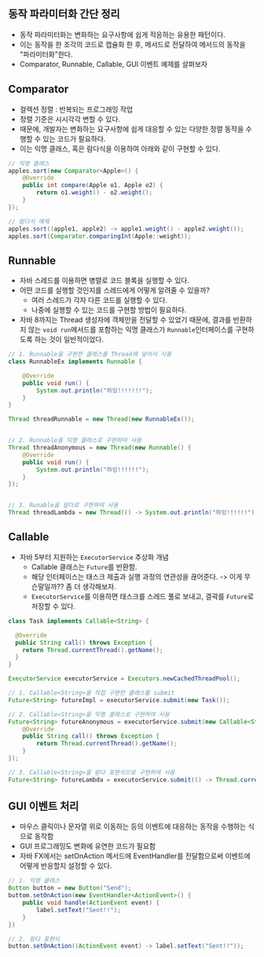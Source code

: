 ## 동작 파라미터화 간단 정리
- 동작 파라미터화는 변화하는 요구사항에 쉽게 적응하는 유용한 패턴이다.
- 이는 동작을 한 조각의 코드로 캡슐화 한 후, 메서드로 전달하여 메서드의 동작을 "파라미터화"한다.
- Comparator, Runnable, Callable, GUI 이벤트 예제를 살펴보자


## Comparator
- 컬렉션 정렬 : 반복되는 프로그래밍 작업
- 정렬 기준은 시시각각 변할 수 있다.
- 때문에, 개발자는 변화하는 요구사항에 쉽게 대응할 수 있는 다양한 정렬 동작을 수행할 수 있는 코드가 필요하다.
- 이는 익명 클래스, 혹은 람다식을 이용하여 아래와 같이 구현할 수 있다.
```java
// 익명 클래스
apples.sort(new Comparator<Apple>() {
    @Override
    public int compare(Apple o1, Apple o2) {
        return o1.weight() - o2.weight();
    }
});

// 람다식 예제
apples.sort((apple1, apple2) -> apple1.weight() - apple2.weight());
apples.sort(Comparator.comparingInt(Apple::weight));
```


## Runnable
- 자바 스레드를 이용하면 병렬로 코드 블록을 실행할 수 있다.
- 어떤 코드를 실행할 것인지를 스레드에게 어떻게 알려줄 수 있을까?
  - 여러 스레드가 각자 다른 코드를 실행할 수 있다.
  - 나중에 실행할 수 있는 코드를 구현할 방법이 필요하다.
- 자바 8까지는 Thread 생성자에 객체만을 전달할 수 있었기 때문에, 결과를 반환하지 않는 `void run`메서드를 포함하는 익명 클래스가 `Runnable`인터페이스를 구현하도록 하는 것이 일반적이었다.
```java
// 1. Runnable을 구현한 클래스를 Thread에 넣어서 사용
class RunnableEx implements Runnable {

    @Override
    public void run() {
        System.out.println("하잉!!!!!!!");
    }
}

Thread threadRunnable = new Thread(new RunnableEx());


// 2. Runnable을 익명 클래스로 구현하여 사용
Thread threadAnonymous = new Thread(new Runnable() {
    @Override
    public void run() {
        System.out.println("하잉!!!!!!");
    }
});


// 3. Runable을 람다로 구현하여 사용
Thread threadLambda = new Thread(() -> System.out.println("하잉!!!!!!"));
```


## Callable
- 자바 5부터 지원하는 `ExecutorService` 추상화 개념
  - Callable 클래스는 `Future`를 반환함.
  - 해당 인터페이스는 태스크 제출과 실행 과정의 연관성을 끊어준다. -> 이게 무슨말일까?? 좀 더 생각해보자.
  - `ExecutorService`를 이용하면 태스크를 스레드 풀로 보내고, 결곽를 `Future`로 저장할 수 있다.
```java
class Task implements Callable<String> {

  @Override
  public String call() throws Exception {
    return Thread.currentThread().getName();
  }
}

ExecutorService executorService = Executors.newCachedThreadPool();

// 1. Callable<String>을 직접 구현한 클래스를 submit
Future<String> futureImpl = executorService.submit(new Task());

// 2. Callable<String>을 익명 클래스로 구현하여 사용 
Future<String> futureAnonymous = executorService.submit(new Callable<String>() {
    @Override
    public String call() throws Exception {
        return Thread.currentThread().getName();
    }
});

// 3. Callable<String>을 람다 표현식으로 구현하여 사용
Future<String> futureLambda = executorService.submit(() -> Thread.currentThread().getName());
``` 

  
## GUI 이벤트 처리
- 마우스 클릭이나 문자열 위로 이동하는 등의 이벤트에 대응하는 동작을 수행하는 식으로 동작함
- GUI 프로그래밍도 변화에 유연한 코드가 필요함
- 자바 FX에서는 setOnAction 메서드에 EventHandler를 전달함으로써 이벤트에 어떻게 반응할지 설정할 수 있다.
```java
// 1. 익명 클래스
Button button = new Button("Send");
buttom.setOnAction(new EventHandler<ActionEvent>() {
    public void handle(ActionEvent event) {
        label.setText("Sent!!");
    }
})

// 2. 람다 표현식
button.setOnAction((ActionEvent event) -> label.setText("Sent!!"));
```